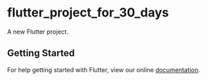 # flutter_project_for_30_days

A new Flutter project.

## Getting Started

For help getting started with Flutter, view our online
[documentation](https://flutter.io/).
